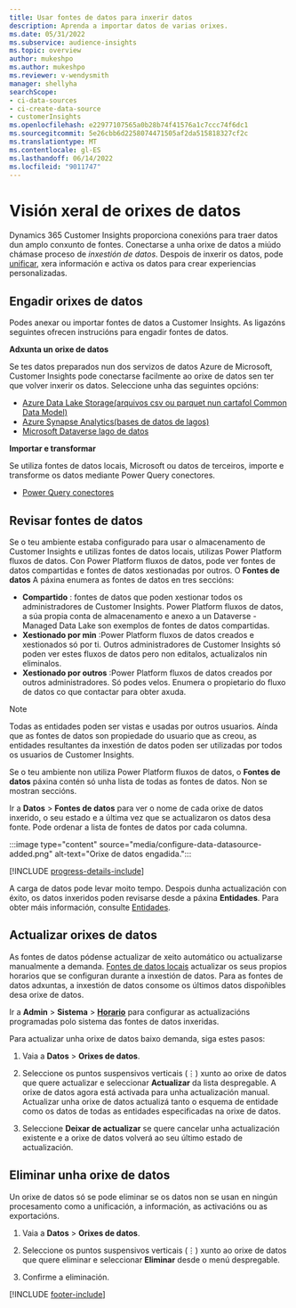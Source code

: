 ```yaml
---
title: Usar fontes de datos para inxerir datos
description: Aprenda a importar datos de varias orixes.
ms.date: 05/31/2022
ms.subservice: audience-insights
ms.topic: overview
author: mukeshpo
ms.author: mukeshpo
ms.reviewer: v-wendysmith
manager: shellyha
searchScope:
- ci-data-sources
- ci-create-data-source
- customerInsights
ms.openlocfilehash: e22977107565a0b28b74f41576a1c7ccc74f6dc1
ms.sourcegitcommit: 5e26cbb6d2258074471505af2da515818327cf2c
ms.translationtype: MT
ms.contentlocale: gl-ES
ms.lasthandoff: 06/14/2022
ms.locfileid: "9011747"
---
```

# <a name="data-sources-overview"></a>Visión xeral de orixes de datos

Dynamics 365 Customer Insights proporciona conexións para traer datos dun amplo conxunto de fontes. Conectarse a unha orixe de datos a miúdo chámase proceso de *inxestión de datos*. Despois de inxerir os datos, pode [unificar](data-unification.md), xera información e activa os datos para crear experiencias personalizadas.

## <a name="add-data-sources"></a>Engadir orixes de datos

Podes anexar ou importar fontes de datos a Customer Insights. As ligazóns seguintes ofrecen instrucións para engadir fontes de datos.

**Adxunta un orixe de datos**

Se tes datos preparados nun dos servizos de datos Azure de Microsoft, Customer Insights pode conectarse facilmente ao orixe de datos sen ter que volver inxerir os datos. Seleccione unha das seguintes opcións:
- [Azure Data Lake Storage(arquivos csv ou parquet nun cartafol Common Data Model)](connect-common-data-model.md)
- [Azure Synapse Analytics(bases de datos de lagos)](connect-synapse.md)
- [Microsoft Dataverse lago de datos](connect-dataverse-managed-lake.md)

**Importar e transformar**

Se utiliza fontes de datos locais, Microsoft ou datos de terceiros, importe e transforme os datos mediante Power Query conectores.
- [Power Query conectores](connect-power-query.md)

## <a name="review-data-sources"></a>Revisar fontes de datos

Se o teu ambiente estaba configurado para usar o almacenamento de Customer Insights e utilizas fontes de datos locais, utilizas Power Platform fluxos de datos. Con Power Platform fluxos de datos, pode ver fontes de datos compartidas e fontes de datos xestionadas por outros. O **Fontes de datos** A páxina enumera as fontes de datos en tres seccións:
- **Compartido** : fontes de datos que poden xestionar todos os administradores de Customer Insights. Power Platform fluxos de datos, a súa propia conta de almacenamento e anexo a un Dataverse -Managed Data Lake son exemplos de fontes de datos compartidas.
- **Xestionado por min** :Power Platform fluxos de datos creados e xestionados só por ti. Outros administradores de Customer Insights só poden ver estes fluxos de datos pero non editalos, actualizalos nin eliminalos.
- **Xestionado por outros** :Power Platform fluxos de datos creados por outros administradores. Só podes velos. Enumera o propietario do fluxo de datos co que contactar para obter axuda.
> [!NOTE]
> Todas as entidades poden ser vistas e usadas por outros usuarios. Aínda que as fontes de datos son propiedade do usuario que as creou, as entidades resultantes da inxestión de datos poden ser utilizadas por todos os usuarios de Customer Insights.

Se o teu ambiente non utiliza Power Platform fluxos de datos, o **Fontes de datos** páxina contén só unha lista de todas as fontes de datos. Non se mostran seccións.

Ir a **Datos** > **Fontes de datos** para ver o nome de cada orixe de datos inxerido, o seu estado e a última vez que se actualizaron os datos desa fonte. Pode ordenar a lista de fontes de datos por cada columna.

:::image type="content" source="media/configure-data-datasource-added.png" alt-text="Orixe de datos engadida.":::

[!INCLUDE [progress-details-include](includes/progress-details-pane.md)]

A carga de datos pode levar moito tempo. Despois dunha actualización con éxito, os datos inxeridos poden revisarse desde a páxina **Entidades**. Para obter máis información, consulte [Entidades](entities.md).

## <a name="refresh-data-sources"></a>Actualizar orixes de datos

As fontes de datos pódense actualizar de xeito automático ou actualizarse manualmente a demanda. [Fontes de datos locais](connect-power-query.md#add-data-from-on-premises-data-sources) actualizar os seus propios horarios que se configuran durante a inxestión de datos. Para as fontes de datos adxuntas, a inxestión de datos consome os últimos datos dispoñibles desa orixe de datos.

Ir a **Admin** > **Sistema** > [**Horario**](system.md#schedule-tab) para configurar as actualizacións programadas polo sistema das fontes de datos inxeridas.

Para actualizar unha orixe de datos baixo demanda, siga estes pasos:

1. Vaia a **Datos** > **Orixes de datos**.

1. Seleccione os puntos suspensivos verticais (&vellip;) xunto ao orixe de datos que quere actualizar e seleccionar **Actualizar** da lista despregable. A orixe de datos agora está activada para unha actualización manual. Actualizar unha orixe de datos actualizá tanto o esquema de entidade como os datos de todas as entidades especificadas na orixe de datos.

1. Seleccione **Deixar de actualizar** se quere cancelar unha actualización existente e a orixe de datos volverá ao seu último estado de actualización.

## <a name="delete-a-data-source"></a>Eliminar unha orixe de datos

Un orixe de datos só se pode eliminar se os datos non se usan en ningún procesamento como a unificación, a información, as activacións ou as exportacións.

1. Vaia a **Datos** > **Orixes de datos**.

2. Seleccione os puntos suspensivos verticais (&vellip;) xunto ao orixe de datos que quere eliminar e seleccionar **Eliminar** desde o menú despregable.

3. Confirme a eliminación.


[!INCLUDE [footer-include](includes/footer-banner.md)]
